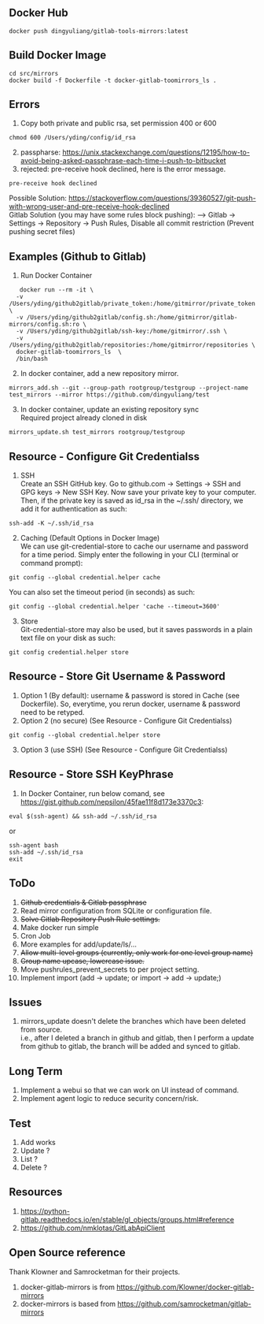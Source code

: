 ## Docker Hub
```
docker push dingyuliang/gitlab-tools-mirrors:latest
```

## Build Docker Image
```
cd src/mirrors    
docker build -f Dockerfile -t docker-gitlab-toomirrors_ls . 
```

## Errors
1. Copy both private and public rsa, set permission 400 or 600
```
chmod 600 /Users/yding/config/id_rsa
```    
2. passpharse: https://unix.stackexchange.com/questions/12195/how-to-avoid-being-asked-passphrase-each-time-i-push-to-bitbucket    
3. rejected: pre-receive hook declined, here is the error message.
```
pre-receive hook declined
```
Possible Solution: https://stackoverflow.com/questions/39360527/git-push-with-wrong-user-and-pre-receive-hook-declined    
Gitlab Solution (you may have some rules block pushing):
   --> Gitlab -> Settings -> Repository -> Push Rules, Disable all commit restriction  (Prevent pushing secret files)


## Examples (Github to Gitlab)
1. Run Docker Container
```
   docker run --rm -it \
  -v /Users/yding/github2gitlab/private_token:/home/gitmirror/private_token \
  -v /Users/yding/github2gitlab/config.sh:/home/gitmirror/gitlab-mirrors/config.sh:ro \
  -v /Users/yding/github2gitlab/ssh-key:/home/gitmirror/.ssh \
  -v /Users/yding/github2gitlab/repositories:/home/gitmirror/repositories \
  docker-gitlab-toomirrors_ls  \
  /bin/bash 
```
2. In docker container, add a new repository mirror.    
```
mirrors_add.sh --git --group-path rootgroup/testgroup --project-name test_mirrors --mirror https://github.com/dingyuliang/test
```
3. In docker container, update an existing repository sync  
Required project already cloned in disk      
```
mirrors_update.sh test_mirrors rootgroup/testgroup 
``` 

## Resource - Configure Git Credentialss
1. SSH    
Create an SSH GitHub key. Go to github.com → Settings → SSH and GPG keys → New SSH Key. Now save your private key to your computer.
Then, if the private key is saved as id_rsa in the ~/.ssh/ directory, we add it for authentication as such:
```
ssh-add -K ~/.ssh/id_rsa
```
2. Caching (Default Options in Docker Image)    
We can use git-credential-store to cache our username and password for a time period. Simply enter the following in your CLI (terminal or command prompt):
```
git config --global credential.helper cache
```
You can also set the timeout period (in seconds) as such:
```
git config --global credential.helper 'cache --timeout=3600'
```
3. Store   
Git-credential-store may also be used, but it saves passwords in a plain text file on your disk as such:
```
git config credential.helper store
```

## Resource - Store Git Username & Password
1. Option 1 (By default): username & password is stored in Cache (see Dockerfile). So, everytime, you rerun docker, username & password need to be retyped.   
2. Option 2 (no secure) (See Resource - Configure Git Credentialss)   
```
git config --global credential.helper store
```
3. Option 3 (use SSH)  (See Resource - Configure Git Credentialss)   

## Resource - Store SSH KeyPhrase 
1. In Docker Container, run below comand, see https://gist.github.com/nepsilon/45fae11f8d173e3370c3:     
```
eval $(ssh-agent) && ssh-add ~/.ssh/id_rsa 
```
or 
```
ssh-agent bash
ssh-add ~/.ssh/id_rsa 
exit
```


## ToDo
1. ~~Github credentials & Gitlab passphrase~~       
2. Read mirror configuration from SQLite or configuration file.  
3. ~~Solve Gitlab Repository Push Rule settings.~~    
4. Make docker run simple   
5. Cron Job  
6. More examples for add/update/ls/...   
7. ~~Allow multi-level groups (currently, only work for one level group name)~~   
8. ~~Group name upcase, lowercase issue.~~   
9. Move pushrules_prevent_secrets to per project setting.     
10. Implement import  (add -> update;  or import -> add -> update;)


## Issues
1. mirrors_update doesn't delete the branches which have been deleted from source.    
   i.e., after I deleted a branch in github and gitlab, then I perform a update from github to gitlab, the branch will be added and synced to gitlab. 

## Long Term
1. Implement a webui so that we can work on UI instead of command.   
2. Implement agent logic to reduce security concern/risk.  

## Test
1. Add works    
2. Update ?   
3. List ?   
4. Delete ?   


## Resources
1. https://python-gitlab.readthedocs.io/en/stable/gl_objects/groups.html#reference  
2. https://github.com/nmklotas/GitLabApiClient   

## Open Source reference
Thank Klowner and Samrocketman for their projects.
1. docker-gitlab-mirrors is from https://github.com/Klowner/docker-gitlab-mirrors    
2. docker-mirrors is based from https://github.com/samrocketman/gitlab-mirrors   

